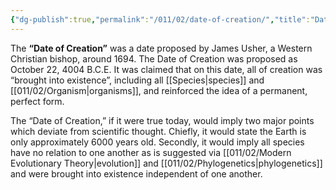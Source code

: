```yaml
---
{"dg-publish":true,"permalink":"/011/02/date-of-creation/","title":"Date of Creation","tags":["BIOL422"],"noteIcon":"1","created":"2024-10-19T20:27:19.038-07:00","updated":"2024-10-03T22:31:05.452-07:00"}
---
```


The **“Date of Creation”** was a date proposed by James Usher, a Western Christian bishop, around 1694. The Date of Creation was proposed as October 22, 4004 B.C.E. It was claimed that on this date, all of creation was “brought into existence”, including all [[Species\|species]] and [[011/02/Organism\|organisms]], and reinforced the idea of a permanent, perfect form.

The “Date of Creation,” if it were true today, would imply two major points which deviate from scientific thought. Chiefly, it would state the Earth is only approximately 6000 years old. Secondly, it would imply all species have no relation to one another as is suggested via [[011/02/Modern Evolutionary Theory\|evolution]] and [[011/02/Phylogenetics\|phylogenetics]] and were brought into existence independent of one another.